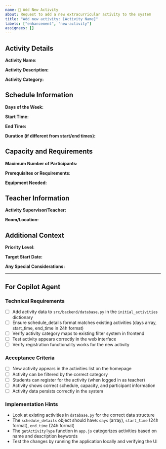 ```yaml
---
name: 🎯 Add New Activity
about: Request to add a new extracurricular activity to the system
title: "Add new activity: [Activity Name]"
labels: ["enhancement", "new-activity"]
assignees: []
---
```


## Activity Details

**Activity Name:** 
<!-- Example: Robotics Club, Art Therapy, Drama Club -->

**Activity Description:** 
<!-- Brief description of what students will do in this activity -->

**Activity Category:** 
<!-- Select one: Sports, Arts, Academic, Community, Technology -->

## Schedule Information

**Days of the Week:** 
<!-- Example: Monday, Wednesday, Friday -->

**Start Time:** 
<!-- Example: 3:30 PM -->

**End Time:** 
<!-- Example: 5:00 PM -->

**Duration (if different from start/end times):** 
<!-- Optional: Example: 1.5 hours -->

## Capacity and Requirements

**Maximum Number of Participants:** 
<!-- Example: 15 students -->

**Prerequisites or Requirements:** 
<!-- Example: Must have completed Art I, or No prerequisites required -->

**Equipment Needed:** 
<!-- Example: Art supplies provided, Students bring laptops, etc. -->

## Teacher Information

**Activity Supervisor/Teacher:** 
<!-- Name and contact of the teacher who will run this activity -->

**Room/Location:** 
<!-- Where the activity will take place -->

## Additional Context

**Priority Level:** 
<!-- High/Medium/Low - how urgently is this needed? -->

**Target Start Date:** 
<!-- When should this activity be available for student registration? -->

**Any Special Considerations:** 
<!-- Anything else the developer should know? Budget constraints, special requirements, etc. -->

---

## For Copilot Agent

### Technical Requirements
- [ ] Add activity data to `src/backend/database.py` in the `initial_activities` dictionary
- [ ] Ensure schedule_details format matches existing activities (days array, start_time, end_time in 24h format)
- [ ] Verify activity category maps to existing filter system in frontend
- [ ] Test activity appears correctly in the web interface
- [ ] Verify registration functionality works for the new activity

### Acceptance Criteria
- [ ] New activity appears in the activities list on the homepage
- [ ] Activity can be filtered by the correct category
- [ ] Students can register for the activity (when logged in as teacher)
- [ ] Activity shows correct schedule, capacity, and participant information
- [ ] Activity data persists correctly in the system

### Implementation Hints
- Look at existing activities in `database.py` for the correct data structure
- The `schedule_details` object should have: `days` (array), `start_time` (24h format), `end_time` (24h format)
- The `getActivityType` function in `app.js` categorizes activities based on name and description keywords
- Test the changes by running the application locally and verifying the UI